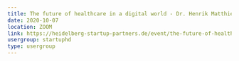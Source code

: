```yaml
---
title: The future of healthcare in a digital world - Dr. Henrik Matthies - health innovation hub
date: 2020-10-07
location: ZOOM
link: https://heidelberg-startup-partners.de/event/the-future-of-healthcare-in-a-digital-world-dr-henrik-matthies-health-innovation-hub/
usergroup: startuphd
type: usergroup
---
```

